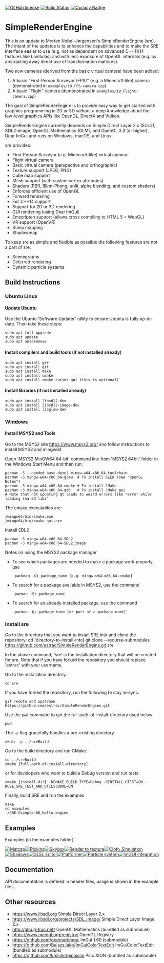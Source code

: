 [![GitHub license](https://img.shields.io/badge/license-MIT-blue.svg)](https://raw.githubusercontent.com/mortennobel/SimpleRenderEngine/master/LICENSE)
[![Build Status](https://travis-ci.org/mortennobel/SimpleRenderEngine.svg?branch=master)](https://travis-ci.org/mortennobel/SimpleRenderEngine)
[![Codacy Badge](https://api.codacy.com/project/badge/Grade/86403818b8b54161a6fef03248c0b828)](https://www.codacy.com/app/mortennobel/SimpleRenderEngine?utm_source=github.com&amp;utm_medium=referral&amp;utm_content=mortennobel/SimpleRenderEngine&amp;utm_campaign=Badge_Grade)

# SimpleRenderEngine

This is an update to Morten Nobel-Jørgensen's SimpleRenderEngine (sre). The intent of the updates is to enhance the capabilities and to make the SRE interface easier to use (e.g. not as dependent on advanced C++11/14 features like Lambdas) and with less exposure of OpenGL internals (e.g. by abstracting away direct use of transformation matrices).

Two new cameras (derived from the basic virtual camera) have been added:
1) A basic "First-Person Surveyor (FPS)" (e.g. a Minecraft-like) camera (demonstrated in `examples/18_FPS-camera.cpp`)
2) A basic "Flight" camera (demonstrated in `examples/19_Flight-camera.cpp`)

The goal of SimpleRenderEngine is to provide easy way to get started with graphics programming in 2D or 3D without a deep knowledge about the low-level graphics APIs like OpenGL, DirectX and Vulkan.
 
SimpleRenderEngine currently depends on Simple Direct Layer 2.x (SDL2), SDL2-image, OpenGL Mathematics (GLM), and OpenGL 3.3 (or higher), Dear ImGui and runs on Windows, macOS, and Linux.
 
sre provides:
 * First-Person Surveyor (e.g. Minecraft-like) virtual camera
 * Flight virtual camera
 * Basic virtual camera (perspective and orthographic)
 * Texture support (JPEG, PNG)
 * Cube map support
 * Mesh support (with custom vertex attributes)
 * Shaders (PBR, Blinn-Phong, unlit, alpha blending, and custom shaders)
 * Enforces efficient use of OpenGL
 * Forward rendering
 * Full C++14 support
 * Support for 2D or 3D rendering
 * GUI rendering (using Dear ImGui)
 * Emscripten support (allows cross compiling to HTML 5 + WebGL)
 * VR support (OpenVR)
 * Bump mapping
 * Shadowmap

To keep sre as simple and flexible as possible the following features are not a part of sre:
 * Scenegraphs
 * Deferred rendering
 * Dynamic particle systems

## Build Instructions

### Ubuntu Linux

#### Update Ubuntu

Use the Ubuntu 'Software Updater' utility to ensure Ubuntu is fully up-to-date. Then take these steps:

    sudo apt full-upgrade
    sudo apt update
    sudo apt autoremove

#### Install compilers and build tools (if not installed already)

    sudo apt install g++
    sudo apt install git
    sudo apt install make
    sudo apt install cmake
    sudo apt install cmake-curses-gui (this is optional)

#### Install libraries (if not installed already)

    sudo apt install libsdl2-dev
    sudo apt install libsdl2-image-dev
    sudo apt install libglew-dev

### Windows

#### Install MSYS2 and Tools
Go to the MSYS2 site <https://www.msys2.org/> and follow instructions to
install MSYS2 and mingw64
        
Open 'MSYS2 MinGW64 64-bit' command line from 'MSYS2 64bit' folder in the
Windows Start Menu and then run:

    pacman -S --needed base-devel mingw-w64-x86_64-toolchain
    pacman -S mingw-w64-x86_64-glew  # To install GLEW (see "OpenGL Notes")
    pacman -S mingw-w64-x86_64-cmake # To install CMake
    pacman -S mingw-w64-x86_64-qt6   # To install CMake gui
    # Note that not updating qt leads to weird errors like "error while loading shared libs"

The cmake executables are:

    /mingw64/bin/cmake.exe
    /mingw64/bin/cmake-gui.exe

Install SDL2

    pacman -S mingw-w64-x86_64-SDL2
    pacman -S mingw-w64-x86_64-SDL2_image

Notes on using the MSYS2 package manager
 * To see which packages are needed to make a package work properly, use

        packman -Qi package_name [e.g. mingw-w64-x86_64-cmake]

 * To search for a package available in MSYS2, use the command

        pacman -Ss package_name

 * To search for an already-installed package, use the command

        pacman -Qs package_name [or part of a package name]

### Install sre
 
Go to the directory that you want to install SRE into and clone the repository:
    cd [directory-to-install-into] 
    git clone --recurse-submodules https://github.com/estrac/SimpleRenderEngine.git sre

In the above command, 'sre' is the installation directory that will be created for sre. Note that if you have forked the repository you should replace 'estrac' with your username.

Go to the installation directory:

    cd sre

If you have forked the repository, run the following to stay in-sync:

    git remote add upstream https://github.com/estrac/SimpleRenderEngine.git

Use the `pwd` command to get the full-path-of-install-directory used below

    pwd

The `-p` flag gracefully handles a pre-existing directory

    mkdir -p ../sreBuild

Go to the build directory and run CMake:

    cd ../sreBuild
    cmake [full-path-of-install-directory]

or for developers who want to build a Debug version and run tests:

    cmake [install-dir] -DCMAKE_BUILD_TYPE=Debug -DINSTALL_GTEST=ON -DUSE_SRE_TEST_AND_UTILS:BOOL=ON

Finally, build SRE and run the examples

    make
    cd examples
    ./SRE-Example-00_hello-engine

## Examples
 
Examples (in the examples folder).

[![Matcap](https://mortennobel.github.io/SimpleRenderEngine/examples/07_matcap.png)](https://mortennobel.github.io/SimpleRenderEngine/examples/07_matcap.html)[![Picking](https://mortennobel.github.io/SimpleRenderEngine/examples/09_picking.png)](https://mortennobel.github.io/SimpleRenderEngine/examples/09_picking.html)[![Skybox](https://mortennobel.github.io/SimpleRenderEngine/examples/10_skybox-example.png)](https://mortennobel.github.io/SimpleRenderEngine/examples/10_skybox-example.html)[![Render to texture](https://mortennobel.github.io/SimpleRenderEngine/examples/12_render-to-texture.png)](https://mortennobel.github.io/SimpleRenderEngine/examples/12_render-to-texture.html)[![Cloth_Simulation](https://mortennobel.github.io/SimpleRenderEngine/examples/15_cloth_simulation.png)](https://mortennobel.github.io/SimpleRenderEngine/examples/15_cloth_simulation.html)[![Shadows](https://mortennobel.github.io/SimpleRenderEngine/examples/16_shadows.png)](https://mortennobel.github.io/SimpleRenderEngine/examples/16_shadows.html)[![GLSL Editor](https://mortennobel.github.io/SimpleRenderEngine/examples/glsl_editor.png)](https://github.com/mortennobel/sre_glsl_editor)[![Platformer](https://mortennobel.github.io/SimpleRenderEngine/examples/platformer.png)](https://github.com/mortennobel/SimpleRenderEngineProject/tree/master/project/platformer)[![Particle system](https://mortennobel.github.io/SimpleRenderEngine/examples/particle-system.png)](https://github.com/mortennobel/SimpleRenderEngineProject/tree/master/project/particle_system)[![ImGUI integration](https://mortennobel.github.io/SimpleRenderEngine/examples/gui.png)](https://github.com/mortennobel/SimpleRenderEngineProject/tree/master/project/gui)

## Documentation

API documentation is defined in header files, usage is shown in the example files.
 
## Other resources
 
 * https://www.libsdl.org Simple Direct Layer 2.x 
 * https://www.libsdl.org/projects/SDL_image/ Simple Direct Layer Image 2.x
 * http://glm.g-truc.net/ OpenGL Mathematics (bundled as submodule)
 * https://www.opengl.org/registry/ OpenGL Registry
 * https://github.com/ocornut/imgui ImGui 1.60 (submodule)
 * https://github.com/BalazsJako/ImGuiColorTextEdit ImGuiColorTextEdit (bundled as submodule)
 * https://github.com/kazuho/picojson PicoJSON (bundled as submodule)

